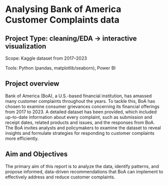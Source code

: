 # Analysing Bank of America Customer Complaints data
## Project Type: cleaning/EDA → interactive visualization

Scope: Kaggle dataset from 2017–2023

Tools: Python (pandas, matplotlib/seaborn), Power BI

## Project overview
Bank of America (BoA), a U.S.-based financial institution, has amassed many customer complaints throughout the years. 
To tackle this, BoA has chosen to examine consumer grievances concerning its financial offerings from 2017 to 2023. 
A detailed dataset has been provided, which included up-to-date information about every complaint, such as submission 
and receipt dates, related products and issues, and the responses from BoA. The BoA invites analysts and policymakers
to examine the dataset to reveal insights and formulate strategies for responding to customer complaints more efficiently.

## Aim and Objectives
The primary aim of this report is to analyze the data, identify patterns, and propose informed, data-driven recommendations
that BoA can implement to effectively address and reduce customer complaints. 



